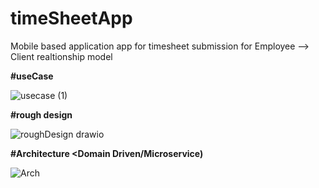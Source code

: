 # timeSheetApp
Mobile based application app for timesheet submission for Employee --> Client realtionship model

**#useCase**

![usecase (1)](https://github.com/Jhonson924/timeSheetApp/assets/129145931/1f725add-4a59-4f5b-8255-0bf0584aa519)

**#rough design**

![roughDesign drawio](https://github.com/Jhonson924/timeSheetApp/assets/129145931/72a28e08-952a-481f-adcc-8d039465005d)

**#Architecture <Domain Driven/Microservice)**

![Arch](https://github.com/Jhonson924/timeSheetApp/assets/129145931/b8e7e945-23fb-47ec-b1f1-d1e53903955b)
